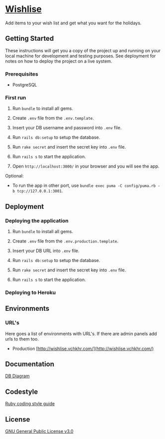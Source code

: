 # [Wishlise](http://wishlise.vchkhr.com/)

Add items to your wish list and get what you want for the holidays.

## Getting Started

These instructions will get you a copy of the project up and running on your local machine for development and testing purposes. See deployment for notes on how to deploy the project on a live system.


### Prerequisites

- PostgreSQL

### First run

1. Run `bundle` to install all gems.

1. Create `.env` file from the `.env.template`.

1. Insert your DB username and password into `.env` file.

1. Run `rails db:setup` to setup the database.

1. Run `rake secret` and insert the secret key into `.env` file.

1. Run `rails s` to start the application.

1. Open `http://localhost:3000/` in your browser and you will see the app.

Optional:

- To run the app in other port, use `bundle exec puma -C config/puma.rb -b tcp://127.0.0.1:3001`.

## Deployment

### Deploying the application

1. Run `bundle` to install all gems.

1. Create `.env` file from the `.env.production.template`.

1. Insert your DB URL into `.env` file.

1. Run `rails db:setup` to setup the database.

1. Run `rake secret` and insert the secret key into `.env` file.

1. Run `rails s` to start the application.


### Deploying to Heroku

## Environments

### URL's
Here goes a list of environments with URL's. If there are admin panels add urls to them too.

* Production [http://wishlise.vchkhr.com/](http://wishlise.vchkhr.com/)

## Documentation

[DB Diagram](https://dbdiagram.io/d/6277c8227f945876b6d7bf3b)

## Codestyle

[Ruby coding style guide](https://github.com/rubocop-hq/ruby-style-guide)


## License

[GNU General Public License v3.0](LICENSE)
